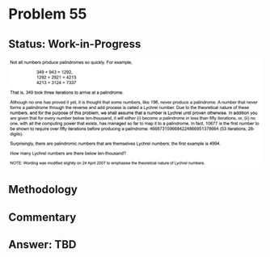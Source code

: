 # Problem 55

## Status: Work-in-Progress

![problem-55](https://github.com/dvb2017/project-euler/blob/main/problem-55/problem-55.png)

## Methodology


## Commentary


## Answer: TBD
